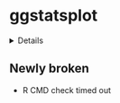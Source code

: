 # ggstatsplot

<details>

* Version: 0.10.0
* GitHub: https://github.com/IndrajeetPatil/ggstatsplot
* Source code: https://github.com/cran/ggstatsplot
* Date/Publication: 2022-11-27 13:20:02 UTC
* Number of recursive dependencies: 169

Run `revdep_details(, "ggstatsplot")` for more info

</details>

## Newly broken

*   R CMD check timed out
    

